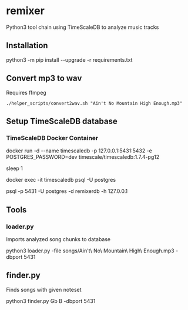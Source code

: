 # remixer
Python3 tool chain using TimeScaleDB to analyze music tracks


## Installation

python3 -m pip install --upgrade -r requirements.txt


## Convert mp3 to wav

Requires ffmpeg

`./helper_scripts/convert2wav.sh "Ain't No Mountain High Enough.mp3"`




## Setup TimeScaleDB database

### TimeScaleDB Docker Container

docker run -d --name timescaledb -p 127.0.0.1:5431:5432 -e POSTGRES_PASSWORD=dev timescale/timescaledb:1.7.4-pg12

sleep 1

docker exec -it timescaledb psql -U postgres

psql -p 5431 -U postgres -d remixerdb -h 127.0.0.1






## Tools

### loader.py

Imports analyzed song chunks to database

python3 loader.py -file songs/Ain\'t\ No\ Mountain\ High\ Enough.mp3 -dbport 5431


## finder.py

Finds songs with given noteset

python3 finder.py Gb B -dbport 5431
